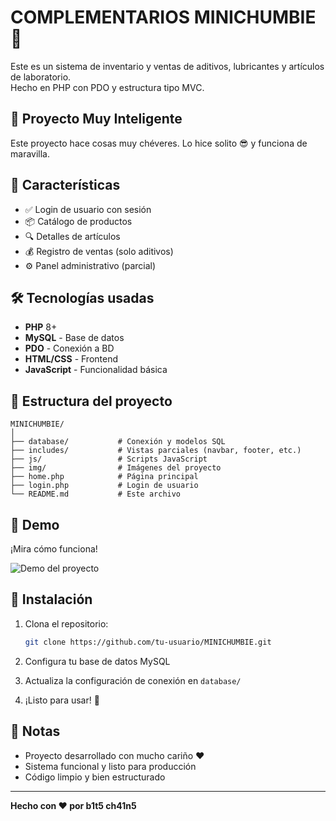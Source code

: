 # COMPLEMENTARIOS MINICHUMBIE 🧪

Este es un sistema de inventario y ventas de aditivos, lubricantes y artículos de laboratorio.  
Hecho en PHP con PDO y estructura tipo MVC.

## 🧠 Proyecto Muy Inteligente

Este proyecto hace cosas muy chéveres. Lo hice solito 😎 y funciona de maravilla.

## 🚀 Características

- ✅ Login de usuario con sesión
- 📦 Catálogo de productos
- 🔍 Detalles de artículos
- 💰 Registro de ventas (solo aditivos)
- ⚙️ Panel administrativo (parcial)

## 🛠️ Tecnologías usadas

- **PHP** 8+
- **MySQL** - Base de datos
- **PDO** - Conexión a BD
- **HTML/CSS** - Frontend
- **JavaScript** - Funcionalidad básica

## 📂 Estructura del proyecto

```
MINICHUMBIE/
│
├── database/           # Conexión y modelos SQL
├── includes/           # Vistas parciales (navbar, footer, etc.)
├── js/                 # Scripts JavaScript
├── img/                # Imágenes del proyecto
├── home.php            # Página principal
├── login.php           # Login de usuario
└── README.md           # Este archivo
```

## 🎥 Demo

¡Mira cómo funciona!

![Demo del proyecto](./demo.gif)

## 🚀 Instalación

1. Clona el repositorio:
   ```bash
   git clone https://github.com/tu-usuario/MINICHUMBIE.git
   ```

2. Configura tu base de datos MySQL

3. Actualiza la configuración de conexión en `database/`

4. ¡Listo para usar! 🎉

## 📝 Notas

- Proyecto desarrollado con mucho cariño ❤️
- Sistema funcional y listo para producción
- Código limpio y bien estructurado

---

**Hecho con ❤️ por b1t5 ch41n5**

